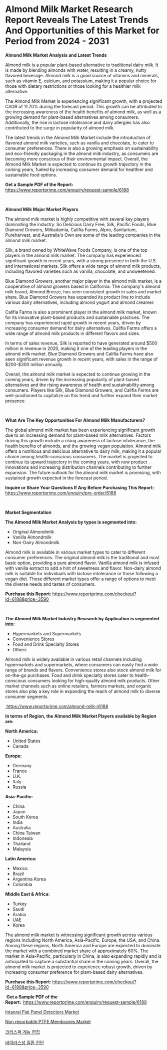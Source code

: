 <p><h1>Almond Milk Market Research Report Reveals The Latest Trends And Opportunities of this Market for Period from 2024 - 2031</h1></p><p><strong>Almond Milk Market Analysis and Latest Trends</strong></p>
<p><p>Almond milk is a popular plant-based alternative to traditional dairy milk. It is made by blending almonds with water, resulting in a creamy, nutty flavored beverage. Almond milk is a good source of vitamins and minerals, such as vitamin E, calcium, and potassium, making it a popular choice for those with dietary restrictions or those looking for a healthier milk alternative.</p><p>The Almond Milk Market is experiencing significant growth, with a projected CAGR of 11.70% during the forecast period. This growth can be attributed to the increasing awareness of the health benefits of almond milk, as well as a growing demand for plant-based alternatives among consumers. Additionally, the rise in lactose intolerance and dairy allergies has also contributed to the surge in popularity of almond milk.</p><p>The latest trends in the Almond Milk Market include the introduction of flavored almond milk varieties, such as vanilla and chocolate, to cater to consumer preferences. There is also a growing emphasis on sustainability and eco-friendly packaging in the almond milk industry, as consumers are becoming more conscious of their environmental impact. Overall, the Almond Milk Market is expected to continue its growth trajectory in the coming years, fueled by increasing consumer demand for healthier and sustainable food options.</p></p>
<p><strong>Get a Sample PDF of the Report:&nbsp;</strong> <a href="https://www.reportprime.com/enquiry/request-sample/6188">https://www.reportprime.com/enquiry/request-sample/6188</a></p>
<p>&nbsp;</p>
<p><strong>Almond Milk Major Market Players</strong></p>
<p><p>The almond milk market is highly competitive with several key players dominating the industry. So Delicious Dairy Free, Silk, Pacific Foods, Blue Diamond Growers, Milkadamia, Califia Farms, Alpro, Sanitarium, Pureharvest, and Australia's Own are some of the leading companies in the almond milk market.</p><p>Silk, a brand owned by WhiteWave Foods Company, is one of the top players in the almond milk market. The company has experienced significant growth in recent years, with a strong presence in both the U.S. and international markets. Silk offers a wide range of almond milk products, including flavored varieties such as vanilla, chocolate, and unsweetened.</p><p>Blue Diamond Growers, another major player in the almond milk market, is a cooperative of almond growers based in California. The company's almond milk brand, Almond Breeze, has seen consistent growth in sales and market share. Blue Diamond Growers has expanded its product line to include various dairy alternatives, including almond yogurt and almond creamer.</p><p>Califia Farms is also a prominent player in the almond milk market, known for its innovative plant-based products and sustainable practices. The company has experienced rapid growth in recent years, driven by increasing consumer demand for dairy alternatives. Califia Farms offers a wide range of almond milk products in different flavors and sizes.</p><p>In terms of sales revenue, Silk is reported to have generated around $500 million in revenue in 2020, making it one of the leading players in the almond milk market. Blue Diamond Growers and Califia Farms have also seen significant revenue growth in recent years, with sales in the range of $200-$300 million annually.</p><p>Overall, the almond milk market is expected to continue growing in the coming years, driven by the increasing popularity of plant-based alternatives and the rising awareness of health and sustainability among consumers. Players like Silk, Blue Diamond Growers, and Califia Farms are well-positioned to capitalize on this trend and further expand their market presence.</p></p>
<p>&nbsp;</p>
<p><strong>What Are The Key Opportunities For Almond Milk Manufacturers?</strong></p>
<p><p>The global almond milk market has been experiencing significant growth due to an increasing demand for plant-based milk alternatives. Factors driving this growth include a rising awareness of lactose intolerance, the health benefits of almonds, and the growing vegan population. Almond milk offers a nutritious and delicious alternative to dairy milk, making it a popular choice among health-conscious consumers. The market is projected to continue its upward trajectory in the coming years, with new product innovations and increasing distribution channels contributing to further expansion. The future outlook for the almond milk market is promising, with sustained growth expected in the forecast period.</p></p>
<p><strong>Inquire or Share Your Questions If Any Before Purchasing This Report:</strong> <a href="https://www.reportprime.com/enquiry/pre-order/6188">https://www.reportprime.com/enquiry/pre-order/6188</a></p>
<p>&nbsp;</p>
<p><strong>Market Segmentation</strong></p>
<p><strong>The Almond Milk Market Analysis by types is segmented into:</strong></p>
<p><ul><li>Original Almondmilk</li><li>Vanilla Almondmilk</li><li>Non-Dairy Almondmilk</li></ul></p>
<p><p>Almond milk is available in various market types to cater to different consumer preferences. The original almond milk is the traditional and most basic option, providing a pure almond flavor. Vanilla almond milk is infused with vanilla extract to add a hint of sweetness and flavor. Non-dairy almond milk is suitable for individuals with lactose intolerance or those following a vegan diet. These different market types offer a range of options to meet the diverse needs and tastes of consumers.</p></p>
<p><strong>Purchase this Report:&nbsp;</strong><a href="https://www.reportprime.com/checkout?id=6188&price=3590">https://www.reportprime.com/checkout?id=6188&price=3590</a></p>
<p>&nbsp;</p>
<p><strong>The Almond Milk Market Industry Research by Application is segmented into:</strong></p>
<p><ul><li>Hypermarkets and Supermarkets</li><li>Convenience Stores</li><li>Food and Drink Specialty Stores</li><li>Others</li></ul></p>
<p><p>Almond milk is widely available in various retail channels including hypermarkets and supermarkets, where consumers can easily find a wide range of brands and flavors. Convenience stores also stock almond milk for on-the-go purchases. Food and drink specialty stores cater to health-conscious consumers looking for high-quality almond milk products. Other market channels such as online retailers, farmers markets, and organic stores also play a key role in expanding the reach of almond milk to diverse consumer segments.</p></p>
<p><a href="https://www.reportprime.com/almond-milk-r6188">&nbsp;https://www.reportprime.com/almond-milk-r6188</a></p>
<p><strong>In terms of Region, the Almond Milk Market Players available by Region are:</strong></p>
<p>
    <p> <strong> North America: </strong>
        <ul>
            <li>United States</li>
            <li>Canada</li>
        </ul>
        </p> 
    <p> <strong> Europe: </strong>
        <ul>
            <li>Germany</li>
            <li>France</li>
            <li>U.K.</li>
            <li>Italy</li>
            <li>Russia</li>
        </ul>
        </p> 
    <p> <strong> Asia-Pacific: </strong>
        <ul>
            <li>China</li>
            <li>Japan</li>
            <li>South Korea</li>
            <li>India</li>
            <li>Australia</li>
            <li>China Taiwan</li>
            <li>Indonesia</li>
            <li>Thailand</li>
            <li>Malaysia</li>
        </ul>
        </p> 
    <p> <strong> Latin America: </strong>
        <ul>
            <li>Mexico</li>
            <li>Brazil</li>
            <li>Argentina Korea</li>
            <li>Colombia</li>
        </ul>
        </p> 
    <p> <strong> Middle East & Africa: </strong>
        <ul>
            <li>Turkey</li>
            <li>Saudi</li>
            <li>Arabia</li>
            <li>UAE</li>
            <li>Korea</li>
        </ul>
    </p>
    </p>
<p><p>The almond milk market is witnessing significant growth across various regions including North America, Asia-Pacific, Europe, the USA, and China. Among these regions, North America and Europe are expected to dominate the market with a combined market share of approximately 60%. The market in Asia-Pacific, particularly in China, is also expanding rapidly and is anticipated to capture a substantial share in the coming years. Overall, the almond milk market is projected to experience robust growth, driven by increasing consumer preference for plant-based dairy alternatives.</p></p>
<p><strong>Purchase this Report: </strong><a href="https://www.reportprime.com/checkout?id=6188&price=3590">https://www.reportprime.com/checkout?id=6188&price=3590</a></p>
<p>&nbsp;<strong>Get a Sample PDF of the Report:&nbsp;&nbsp;</strong><a href="https://www.reportprime.com/enquiry/request-sample/6188">https://www.reportprime.com/enquiry/request-sample/6188</a></p>
<p><strong></strong></p>
<p><p><a href="https://issuu.com/reportprime-2/docs/intaoral-flat-panel-detectors-market-size-2030.ppt">Intaoral Flat Panel Detectors Market</a></p><p><a href="https://issuu.com/reportprime-2/docs/non-resorbable-ptfe-membranes-market-size-2030.ppt">Non resorbable PTFE Membranes Market</a></p><p><a href="https://medium.com/@wayae613/%ED%81%AC%EB%A6%AC%EC%8A%A4%ED%8D%BC-%EC%9C%A0%EC%A0%84%EC%B2%B4-%ED%8E%B8%EC%A7%91-%EC%8B%9C%EC%9E%A5-%EA%B7%9C%EB%AA%A8-%EC%A0%90%EC%9C%A0%EC%9C%A8-%EB%B0%8F-%ED%8A%B8%EB%A0%8C%EB%93%9C-%EB%B6%84%EC%84%9D-%EB%B3%B4%EA%B3%A0%EC%84%9C-%EC%B5%9C%EC%A2%85-%EC%82%AC%EC%9A%A9%EC%B2%98-%EC%83%9D%EB%AA%85%EA%B3%B5%ED%95%99-%ED%9A%8C%EC%82%AC-%EC%A0%9C%EC%95%BD-%ED%9A%8C%EC%82%AC-%EA%B8%B0%ED%83%80-%EC%9B%90%EB%A3%8C%EB%B3%84-%EB%B0%8F-2031%EB%85%84%EA%B9%8C%EC%A7%80%EC%9D%98-%EC%98%88%EC%B8%A1%EA%B9%8C%EC%A7%80-dfd8e8c7de51">크리스퍼 게놈 편집</a></p><p><a href="https://medium.com/@wayae613/%EB%B0%94%EC%9D%B4%EB%9F%AC%EC%8A%A4%EC%84%B1-%EC%A7%88%EB%B3%91-%EC%A7%84%EB%8B%A8-%EC%8B%9C%EC%9E%A5-%EA%B8%80%EB%A1%9C%EB%B2%8C-%EC%8B%9C%EC%9E%A5-%EB%8F%99%ED%96%A5-%EB%B0%8F-%ED%8C%90%EB%A7%A4-%EB%8F%99%ED%96%A5-2024%EB%85%84%EB%B6%80%ED%84%B0-2031%EB%85%84%EA%B9%8C%EC%A7%80-42015ad11a32">바이러스성 질환 진단</a></p></p>